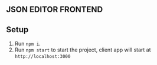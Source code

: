 ## JSON EDITOR FRONTEND

## Setup

1.  Run `npm i`.
2.  Run `npm start` to start the project, client app will start at `http://localhost:3000`
